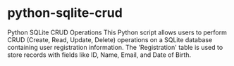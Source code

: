 # python-sqlite-crud
Python SQLite CRUD Operations This Python script allows users to perform CRUD (Create, Read, Update, Delete) operations on a SQLite database containing user registration information. The 'Registration' table is used to store records with fields like ID, Name, Email, and Date of Birth.
